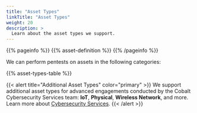 ```yaml
---
title: "Asset Types"
linkTitle: "Asset Types"
weight: 20
description: >
  Learn about the asset types we support.
---
```


{{% pageinfo %}}
{{% asset-definition %}}
{{% /pageinfo %}}

We can perform pentests on assets in the following categories:

{{% asset-types-table %}}

{{< alert title="Additional Asset Types" color="primary" >}}
We support additional asset types for advanced engagements conducted by the Cobalt Cybersecurity Services team: **IoT**, **Physical**, **Wireless Network**, and more. Learn more about [Cybersecurity Services](/cybersecurity-services/).
{{< /alert >}}

